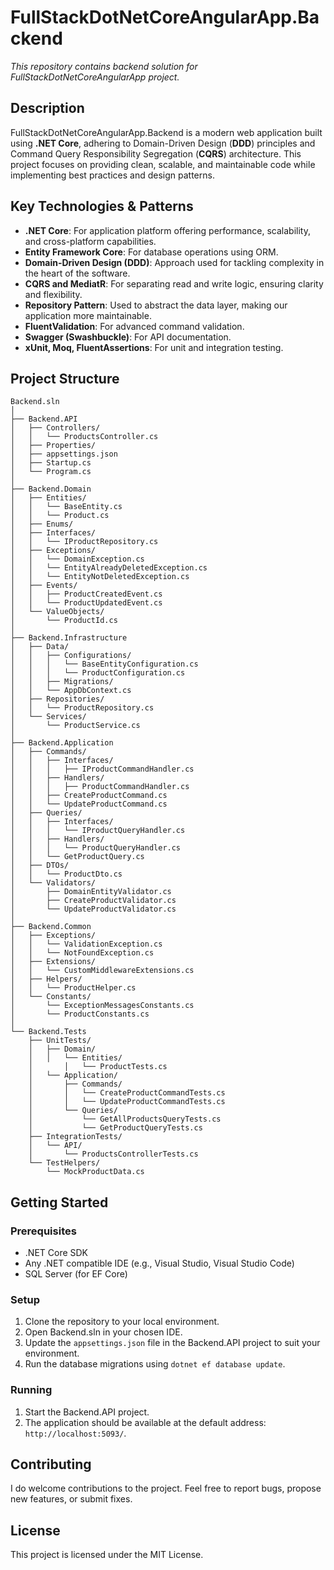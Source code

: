 # FullStackDotNetCoreAngularApp.Backend

*This repository contains backend solution for FullStackDotNetCoreAngularApp project.*

## Description

FullStackDotNetCoreAngularApp.Backend is a modern web application built using **.NET Core**, adhering to Domain-Driven Design (**DDD**) principles and Command Query Responsibility Segregation (**CQRS**) architecture.
This project focuses on providing clean, scalable, and maintainable code while implementing best practices and design patterns.

## Key Technologies & Patterns

-   **.NET Core**: For application platform offering performance, scalability, and cross-platform capabilities.
-   **Entity Framework Core**: For database operations using ORM.
-   **Domain-Driven Design (DDD)**: Approach used for tackling complexity in the heart of the software.
-   **CQRS and MediatR**: For separating read and write logic, ensuring clarity and flexibility.
-   **Repository Pattern**: Used to abstract the data layer, making our application more maintainable.
-   **FluentValidation**: For advanced command validation.
-   **Swagger (Swashbuckle)**: For API documentation.
-   **xUnit, Moq, FluentAssertions**: For unit and integration testing.

## Project Structure

    Backend.sln
    │
    ├── Backend.API
    │   ├── Controllers/
    │   │   └── ProductsController.cs
    │   ├── Properties/
    │   ├── appsettings.json
    │   ├── Startup.cs
    │   └── Program.cs
    │
    ├── Backend.Domain
    │   ├── Entities/
    │   │   └── BaseEntity.cs
    │   │   └── Product.cs
    │   ├── Enums/
    │   ├── Interfaces/
    │   │   └── IProductRepository.cs
    │   ├── Exceptions/
    │   │   └── DomainException.cs
    │   │   └── EntityAlreadyDeletedException.cs
    │   │   └── EntityNotDeletedException.cs
    │   ├── Events/
    │   │   ├── ProductCreatedEvent.cs
    │   │   └── ProductUpdatedEvent.cs
    │   └── ValueObjects/
    │       └── ProductId.cs
    │
    ├── Backend.Infrastructure
    │   ├── Data/
    │   │   ├── Configurations/
    │   │   │   └── BaseEntityConfiguration.cs
    │   │   │   └── ProductConfiguration.cs
    │   │   ├── Migrations/
    │   │   └── AppDbContext.cs
    │   ├── Repositories/
    │   │   └── ProductRepository.cs
    │   └── Services/
    │       └── ProductService.cs
    │
    ├── Backend.Application
    │   ├── Commands/
    │   │   ├── Interfaces/
    │   │   │   ├── IProductCommandHandler.cs
    │   │   ├── Handlers/
    │   │   │   ├── ProductCommandHandler.cs
    │   │   ├── CreateProductCommand.cs
    │   │   └── UpdateProductCommand.cs
    │   ├── Queries/
    │   │   ├── Interfaces/
    │   │   │   └── IProductQueryHandler.cs
    │   │   ├── Handlers/
    │   │   │   └── ProductQueryHandler.cs
    │   │   └── GetProductQuery.cs
    │   ├── DTOs/
    │   │   └── ProductDto.cs
    │   └── Validators/
    │       ├── DomainEntityValidator.cs
    │       ├── CreateProductValidator.cs
    │       └── UpdateProductValidator.cs
    │
    ├── Backend.Common
    │   ├── Exceptions/
    │   │   └── ValidationException.cs
    │   │   └── NotFoundException.cs
    │   ├── Extensions/
    │   │   └── CustomMiddlewareExtensions.cs
    │   ├── Helpers/
    │   │   └── ProductHelper.cs
    │   └── Constants/
    │       └── ExceptionMessagesConstants.cs
    │       └── ProductConstants.cs
    │
    └── Backend.Tests
        ├── UnitTests/
        │   ├── Domain/
        │   │   └── Entities/
        │       │   └── ProductTests.cs
        │   └── Application/
        │       ├── Commands/
        │       │   └── CreateProductCommandTests.cs
        │       │   └── UpdateProductCommandTests.cs
        │       └── Queries/
        │           └── GetAllProductsQueryTests.cs
        │           └── GetProductQueryTests.cs
        ├── IntegrationTests/
        │   └── API/
        │       └── ProductsControllerTests.cs
        └── TestHelpers/
            └── MockProductData.cs

## Getting Started

### Prerequisites

-   .NET Core SDK
-   Any .NET compatible IDE (e.g., Visual Studio, Visual Studio Code)
-   SQL Server (for EF Core)

### Setup

1.  Clone the repository to your local environment.
2.  Open Backend.sln in your chosen IDE.
3.  Update the `appsettings.json` file in the Backend.API project to suit your environment.
4.  Run the database migrations using `dotnet ef database update`.

### Running

1.  Start the Backend.API project.
2.  The application should be available at the default address: `http://localhost:5093/`.

## Contributing

I do welcome contributions to the project.
Feel free to report bugs, propose new features, or submit fixes.

## License

This project is licensed under the MIT License.
